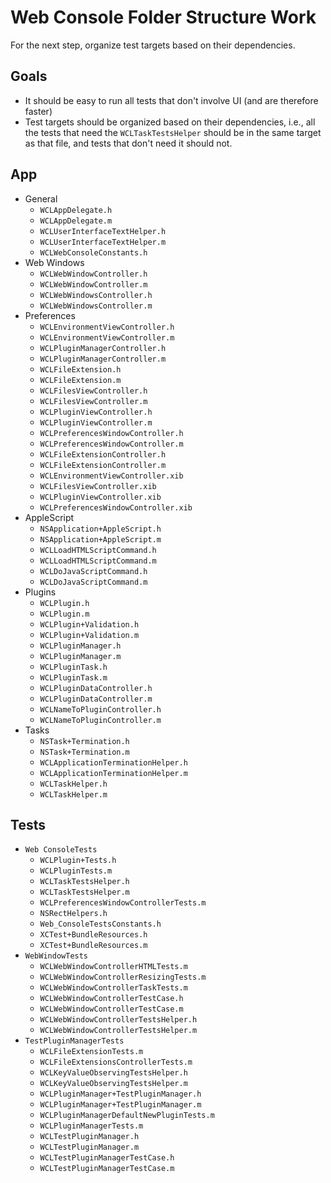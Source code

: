 # Web Console Folder Structure Work

For the next step, organize test targets based on their dependencies.

## Goals

* It should be easy to run all tests that don't involve UI (and are therefore faster)
* Test targets should be organized based on their dependencies, i.e., all the tests that need the `WCLTaskTestsHelper` should be in the same target as that file, and tests that don't need it should not.

## App

* General
	* `WCLAppDelegate.h`
	* `WCLAppDelegate.m`
	* `WCLUserInterfaceTextHelper.h`
	* `WCLUserInterfaceTextHelper.m`
	* `WCLWebConsoleConstants.h`
* Web Windows
	* `WCLWebWindowController.h`
	* `WCLWebWindowController.m`
	* `WCLWebWindowsController.h`
	* `WCLWebWindowsController.m`
* Preferences
	* `WCLEnvironmentViewController.h`
	* `WCLEnvironmentViewController.m`
	* `WCLPluginManagerController.h`
	* `WCLPluginManagerController.m`
	* `WCLFileExtension.h`
	* `WCLFileExtension.m`
	* `WCLFilesViewController.h`
	* `WCLFilesViewController.m`
	* `WCLPluginViewController.h`
	* `WCLPluginViewController.m`
	* `WCLPreferencesWindowController.h`
	* `WCLPreferencesWindowController.m`
	* `WCLFileExtensionController.h`
	* `WCLFileExtensionController.m`
	* `WCLEnvironmentViewController.xib`
	* `WCLFilesViewController.xib`
	* `WCLPluginViewController.xib`
	* `WCLPreferencesWindowController.xib`
* AppleScript
	* `NSApplication+AppleScript.h`
	* `NSApplication+AppleScript.m`
	* `WCLLoadHTMLScriptCommand.h`
	* `WCLLoadHTMLScriptCommand.m`
	* `WCLDoJavaScriptCommand.h`
	* `WCLDoJavaScriptCommand.m`
* Plugins
	* `WCLPlugin.h`
	* `WCLPlugin.m`
	* `WCLPlugin+Validation.h`
	* `WCLPlugin+Validation.m`
	* `WCLPluginManager.h`
	* `WCLPluginManager.m`
	* `WCLPluginTask.h`
	* `WCLPluginTask.m`
	* `WCLPluginDataController.h`
	* `WCLPluginDataController.m`
	* `WCLNameToPluginController.h`
	* `WCLNameToPluginController.m`
* Tasks
	* `NSTask+Termination.h`
	* `NSTask+Termination.m`
	* `WCLApplicationTerminationHelper.h`
	* `WCLApplicationTerminationHelper.m`
	* `WCLTaskHelper.h`
	* `WCLTaskHelper.m`

## Tests

* `Web ConsoleTests`
	* `WCLPlugin+Tests.h`
	* `WCLPluginTests.m`
	* `WCLTaskTestsHelper.h`
	* `WCLTaskTestsHelper.m`
	* `WCLPreferencesWindowControllerTests.m`
	* `NSRectHelpers.h`
	* `Web_ConsoleTestsConstants.h`
	* `XCTest+BundleResources.h`
	* `XCTest+BundleResources.m`
* `WebWindowTests`
	* `WCLWebWindowControllerHTMLTests.m`
	* `WCLWebWindowControllerResizingTests.m`
	* `WCLWebWindowControllerTaskTests.m`
	* `WCLWebWindowControllerTestCase.h`
	* `WCLWebWindowControllerTestCase.m`
	* `WCLWebWindowControllerTestsHelper.h`
	* `WCLWebWindowControllerTestsHelper.m`
* `TestPluginManagerTests`
	* `WCLFileExtensionTests.m`
	* `WCLFileExtensionsControllerTests.m`
	* `WCLKeyValueObservingTestsHelper.h`
	* `WCLKeyValueObservingTestsHelper.m`
	* `WCLPluginManager+TestPluginManager.h`
	* `WCLPluginManager+TestPluginManager.m`
	* `WCLPluginManagerDefaultNewPluginTests.m`
	* `WCLPluginManagerTests.m`
	* `WCLTestPluginManager.h`
	* `WCLTestPluginManager.m`
	* `WCLTestPluginManagerTestCase.h`
	* `WCLTestPluginManagerTestCase.m`
